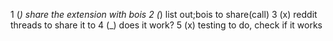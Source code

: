 1 (_) share the extension with bois
2 (_) list out;bois to share(call)
3 (x) reddit threads to share it to
4 (_) does it work?
5 (x) testing to do, check if it works
